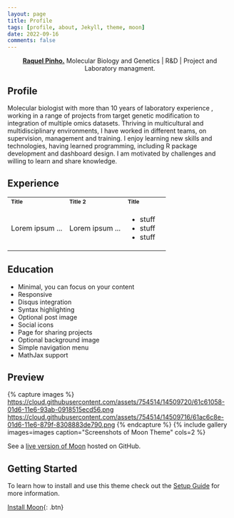 ```yaml
---
layout: page
title: Profile
tags: [profile, about, Jekyll, theme, moon]
date: 2022-09-16
comments: false
---
```

  
<center><a href="http://raquelpinho.github.io/Moon_template"><b>Raquel Pinho.</b></a> Molecular Biology and Genetics | R&D | Project and Laboratory managment.</center>
  
## Profile

Molecular biologist with more than 10 years of laboratory experience , working in a
range of projects from target genetic modification to integration of multiple omics
datasets. Thriving in multicultural and multidisciplinary environments, I have worked
in different teams, on supervision, management and training. I enjoy learning new
skills and technologies, having learned programming, including R package
development and dashboard design. I am motivated by challenges and willing to
learn and share knowledge.

## Experience

<table border="0">
 <tr>
    <td><b style="font-size:12px">Title</b></td>
    <td><b style="font-size:12px">Title 2</b></td>
    <td><b style="font-size:12px">Title </b></td>
 </tr>
 <tr>
    <td>Lorem ipsum ...</td>
    <td>Lorem ipsum ...</td>
    <td>
    <ul>
    <li>stuff</li>
    <li>stuff</li>
    <li>stuff</li>
    </ul>
    <td>
 </tr>
</table>

## Education

* Minimal, you can focus on your content
* Responsive
* Disqus integration
* Syntax highlighting
* Optional post image
* Social icons
* Page for sharing projects
* Optional background image
* Simple navigation menu
* MathJax support

## Preview

{% capture images %}
https://cloud.githubusercontent.com/assets/754514/14509720/61c61058-01d6-11e6-93ab-0918515ecd56.png
https://cloud.githubusercontent.com/assets/754514/14509716/61ac6c8e-01d6-11e6-879f-8308883de790.png
{% endcapture %}
{% include gallery images=images caption="Screenshots of Moon Theme" cols=2 %}

See a [live version of Moon](http://taylantatli.github.io/Moon) hosted on GitHub.

## Getting Started

To learn how to install and use this theme check out the [Setup Guide](http://taylantatli.me/Moon/moon-theme/) for more information.

[Install Moon](https://github.com/TaylanTatli/Moon){: .btn}